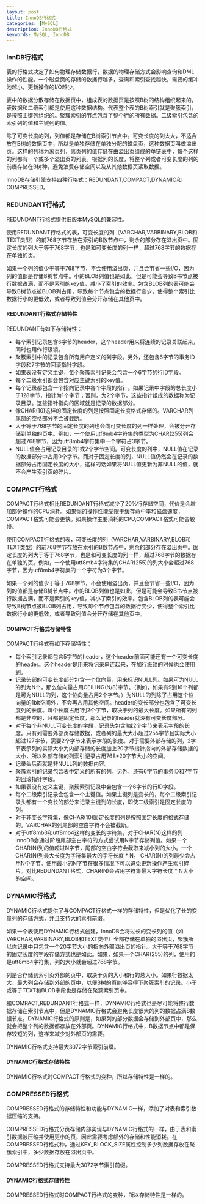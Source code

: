 ```yaml
---
layout: post
title: InnoDB行格式
categories: [MySQL]
description: InnoDB行格式
keywords: MySQL, InnoDB
---
```


### InnDB行格式

表的行格式决定了如何物理存储数据行，数据的物理存储方式会影响查询和DML操作的性能。一个磁盘页的存储的数据行越多，查询和索引查找越快，需要的缓冲池越小，更新操作的I/O越少。

表中的数据分散存储在数据页中，组成表的数据页是按照B树的结构组织起来的，表数据和二级索引都是使用这种数据结构。代表整个表的B树索引就是聚簇索引，是按照主键列组织的。聚簇索引的节点包含了整个行的所有数据。二级索引包含的索引列的值和主键列的值。

除了可变长度的列，列值都是存储在B树索引节点中。可变长度的列太大，不适合放在B树的数据页中，所以是单独存储在单独分配的磁盘页，这种数据页叫做溢出页。这样的列称为离页列，离页列的值存储在由溢出页组成的单链表中，每个这样的列都有一个或多个溢出页的列表。根据列的长度，将整个列或者可变长度的列的前缀存储在B树种，避免浪费存储空间以及从其他数据页读取数据。

InnoDB存储引擎支持四种行格式：REDUNDANT,COMPACT,DYNAMIC和COMPRESSED。

### REDUNDANT行格式

REDUNDANT行格式提供旧版本MySQL的兼容性。

使用REDUNDANT行格式的表，可变长度的列（VARCHAR,VARBINARY,BLOB和TEXT类型）的前768字节存放在索引的B数节点中，剩余的部分存在溢出页中。固定长度的列大于等于768字节，也是和可变长度的列一样，超过768字节的数据存在单独的页。

如果一个列的值少于等于768字节，不会使用溢出页，并且会节省一些I/O，因为列的值都是存储B树节点中。小的BLOB列值也是如此，但是可能会导致B书节点被行数据占满，而不是索引的key值，减小了索引的效率。包含BLOB列的表可能会导致B树节点被BLOB列占用，导致每个节点包含的数据行变少，使得整个索引比数据行小的更低效，或者导致列值会分开存储在其他页中。

#### REDUNDANT行格式存储特性

REDUNDANT有如下存储特性：

- 每个索引记录包含6字节的header，这个header用来将连续的记录关联起来，同时也用作行级锁。
- 聚簇索引中的记录包含所有用户定义的列字段。另外，还包含6字节的事务ID字段和7字节的回滚指针字段。
- 如果表没有定义主键，每个聚簇索引记录会包含一个6字节的行ID字段。
- 每个二级索引都会包含对应主键索引的key值。
- 每个记录都包含一个指向记录中各个字段的指针。如果记录中字段的总长度小于128字节，指针为1个字节；否则，为2个字节。这些指针组成的数据称为记录目录。这些指针指向的区域就是记录的数据部分。
- 像CHAR(10)这样的固定长度的列是按照固定长度格式存储的。VARCHAR列尾部的空格部分不会被截断。
- 大于等于768字节的固定长度的列也会向可变长度的列一样处理，会被分开存储到单独的页中。例如，一个使用utf8mb4字符集的类型为CHAR(255)列会超过768字节，因为utf8mb4字符集中一个字符占3字节。
- NULL值会占用记录目录的1或2个字节空间。可变长度的列中，NULL值在记录的数据部分中占用0个字节。而对于固定长度的列，NULL值仍然会在记录的数据部分占用固定长度的大小，这样的话如果将NULL值更新为非NULL的值，就不会产生索引页的碎片。

### COMPACT行格式

COMPACT行格式相比REDUNDANT行格式减少了20%行存储空间，代价是会增加部分操作的CPU消耗。如果你的操作性能受限于缓存命中率和磁盘速度，COMPACT格式可能会更快。如果操作主要消耗的CPU,COMPACT格式可能会较慢。

使用COMPACT行格式的表，可变长度的列（VARCHAR,VARBINARY,BLOB和TEXT类型）的前768字节存放在索引的B数节点中，剩余的部分存在溢出页中。固定长度的列大于等于768字节，也是和可变长度的列一样，超过768字节的数据存在单独的页。例如，一个使用utf8mb4字符集的CHAR(255)的列大小会超过768字节，因为utf8mb4字符集的一个字符为3个字节。

如果一个列的值少于等于768字节，不会使用溢出页，并且会节省一些I/O，因为列的值都是存储B树节点中。小的BLOB列值也是如此，但是可能会导致B书节点被行数据占满，而不是索引的key值，减小了索引的效率。包含BLOB列的表可能会导致B树节点被BLOB列占用，导致每个节点包含的数据行变少，使得整个索引比数据行小的更低效，或者导致列值会分开存储在其他页中。

#### COMPACT行格式存储特性

COMPACT行格式有如下存储特性：

- 每个索引记录都包含5字节的header，这个header前面可能还有一个可变长度的header。这个header是用来将记录串连起来，在加行级锁的时候也会使用到。
- 记录头部的可变长度部分包含一个位向量，用来标识NULL列。如果可为NULL的列为N个，那么位向量占用CEILING(N/8)字节。（例如，如果有9到16个列都是可为NULL的列，这个位向量占用2个字节。）为NULL的列除了占用这个位向量的1bit空间外，不会再占用其他空间。header的变长部分也包含了可变长度列的长度。每个长度占用1到2个字节，取决于列的最大长度。如果所有的列都是非空的，且都是固定长度，那么记录的header就没有可变长度部分。
- 对于每个非NULL可变长度的字段，记录头包含1或2个字节来表示字段的长度。只有列需要外部页存储数据，或者列的最大大小超过255字节且实际大小超过127字节，需要2个字节来表示字段的长度。对于需要外部存储的列，2字节表示列的实际大小为内部存储的长度加上20字节指针指向的外部存储数据的大小，所以外部存储的列索引记录占用768+20字节大小的空间。
- 记录头后面就是非NULL列的数据内容。
- 聚簇索引的记录包含表中定义的所有的列。另外，还有6字节的事务ID和7字节的回滚指针字段。
- 如果表没有定义主键，聚簇索引记录中会包含一个6字节的行ID字段。
- 每个二级索引记录会包含一个主键值。如果主键列是变长的，每个二级索引记录头都有一个变长的部分来记录主键列的长度，即使二级索引是固定长度的列。
- 对于非变长字符集，像CHAR(10)固定长度的列是按照固定长度的格式存储的。VARCHAR的列尾部的空白字符不会被截断。
- 对于utf8mb3和utf8mb4这样的变长的字符集，对于CHAR(N)这样的列InnoDB会通过阶段尾部空白字符的方式尝试用N字节存储列值。如果一个CHAR(N)列的值超过N字节，尾部的空白字符会截取来减小列的大小。一个CHAR(N)列最大长度为字符集最大的字符长度 * N。
  CHAR(N)的列最少会占用N个字节。使用最小的N字节在很多情况下可以避免更新操作产生索引碎片。对比REDUNDANT格式，CHAR(N)会占用字符集最大字符长度 * N大小的空间。

### DYNAMIC行格式

DYNAMIC行格式提供了与COMPACT行格式一样的存储特性，但是优化了长的变量列的存储方式，并且支持大的索引前缀。

如果一个表使用DYNAMIC行格式创建，InnoDB会将过长的变长列的值（如VARCHAR,VARBINARY,BLOB和TEXT类型）全部存储在单独的溢出页，聚簇所以你记录中只包含一个20字节大小的指向外部溢出页的指针。大于等于768字节的固定长度的字段存储方式也是如此。如果，如果一个CHAR(255)的列，使用的是utf8mb4字符集，列的大小就会超过768字节。

列是否存储到索引页外部的页中，取决于页的大小和行的总大小。如果行数据太大，最大列会存储到外部的页中，以便B树的页能够容得下聚簇索引的记录。小于或等于TEXT和BLOB字段也是存储在聚簇索引页中。

和COMPACT,REDUNDANT行格式一样，DYNAMIC行格式也是尽可能将整行数据存储在索引节点中，但是DYNAMIC行格式会避免长度很大的列的数据占满B数据节点。DYNAMIC行格式的原则是，如果列的部分数据会存储到外部页中，那么就会把整个列的数据都存放在外部页。DYNAMIC行格式中，B数据节点中都是保存较短的列，这样来减少对外部页的需要。

DYNAMIC行格式支持最大3072字节索引前缀。

#### DYNAMIC行格式存储特性

DYNAMIC行格式时COMPACT行格式的变种，所以存储特性是一样的。

### COMPRESSED行格式

COMPRESSED行格式的存储特性和功能与DYNAMIC一样，添加了对表和索引数据压缩的支持。

COMPRESSED行格式分页存储内部实现与DYNAMIC行格式的一样，由于表和索引数据被压缩并使用更小的页，因此需要考虑额外的存储和性能消耗。在COMPRESSED行格式种，通过KEY_BLOCK_SIZE属性控制多少列数据存放在聚簇索引中，多少数据存放在溢出页中。

COMPRESSED行格式支持最大3072字节索引前缀。

#### DYNAMIC行格式存储特性

COMPRESSED行格式时COMPACT行格式的变种，所以存储特性是一样的。